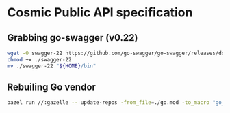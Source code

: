 # Cosmic Public API specification

## Grabbing go-swagger (v0.22)

```sh
wget -O swagger-22 https://github.com/go-swagger/go-swagger/releases/download/v0.22.0/swagger_linux_amd64
chmod +x ./swagger-22
mv ./swagger-22 "${HOME}/bin"
```

## Rebuiling Go vendor

```sh
bazel run //:gazelle -- update-repos -from_file=./go.mod -to_macro "go_vendor.bzl%go_repositories"
```

